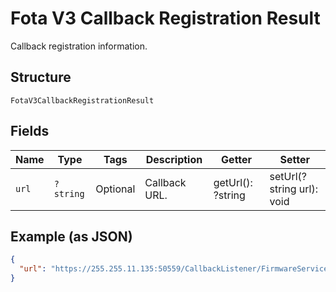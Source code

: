 
# Fota V3 Callback Registration Result

Callback registration information.

## Structure

`FotaV3CallbackRegistrationResult`

## Fields

| Name | Type | Tags | Description | Getter | Setter |
|  --- | --- | --- | --- | --- | --- |
| `url` | `?string` | Optional | Callback URL. | getUrl(): ?string | setUrl(?string url): void |

## Example (as JSON)

```json
{
  "url": "https://255.255.11.135:50559/CallbackListener/FirmwareServiceMessages.asmx"
}
```

